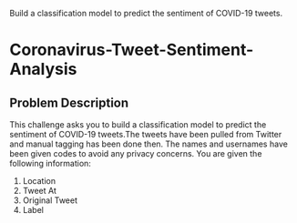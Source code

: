 
Build a classification model to predict the sentiment of COVID-19 tweets.
# Coronavirus-Tweet-Sentiment-Analysis
## Problem Description
This challenge asks you to build a classification model to predict the sentiment of COVID-19 tweets.The tweets have been pulled from Twitter and manual tagging has been done then.
The names and usernames have been given codes to avoid any privacy concerns.
You are given the following information:
1. Location
2. Tweet At
3. Original Tweet
4. Label
